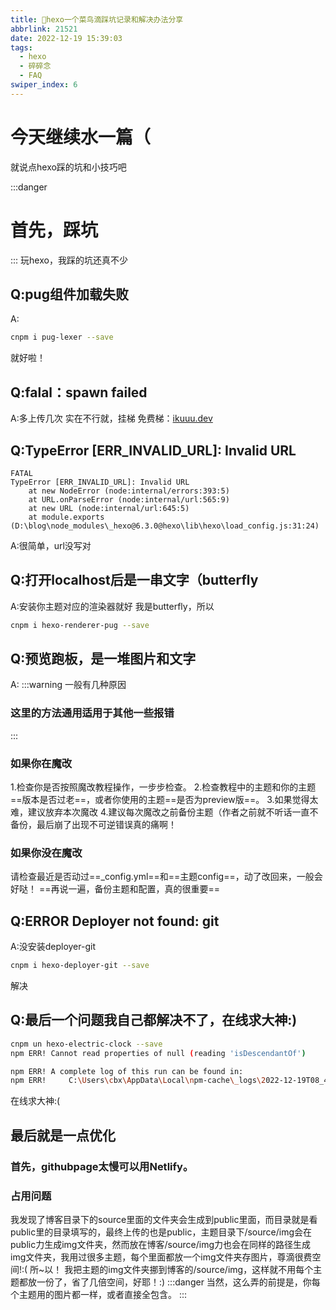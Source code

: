 ```yaml
---
title: hexo一个菜鸟滴踩坑记录和解决办法分享
abbrlink: 21521
date: 2022-12-19 15:39:03
tags:
  - hexo
  - 碎碎念
  - FAQ
swiper_index: 6
---
```

# 今天继续水一篇（
就说点hexo踩的坑和小技巧吧
<!-- more -->

:::danger
# 首先，踩坑
:::
玩hexo，我踩的坑还真不少
## Q:pug组件加载失败
A:
```bash
cnpm i pug-lexer --save
```
就好啦！

## Q:falal：spawn failed
A:多上传几次
实在不行就，挂梯
免费梯：[ikuuu.dev](https://ikuuu.dev/)

## Q:TypeError [ERR_INVALID_URL]: Invalid URL
```fatal err
FATAL
TypeError [ERR_INVALID_URL]: Invalid URL
    at new NodeError (node:internal/errors:393:5)
    at URL.onParseError (node:internal/url:565:9)
    at new URL (node:internal/url:645:5)
    at module.exports (D:\blog\node_modules\_hexo@6.3.0@hexo\lib\hexo\load_config.js:31:24)
```
A:很简单，url没写对

## Q:打开localhost后是一串文字（butterfly
A:安装你主题对应的渲染器就好
我是butterfly，所以
```bash
cnpm i hexo-renderer-pug --save
```

## Q:预览跑板，是一堆图片和文字
A:
:::warning
一般有几种原因
### 这里的方法通用适用于其他一些报错
:::
### 如果你在魔改
1.检查你是否按照魔改教程操作，一步步检查。
2.检查教程中的主题和你的主题==版本是否过老==，或者你使用的主题==是否为preview版==。
3.如果觉得太难，建议放弃本次魔改
4.建议每次魔改之前备份主题（作者之前就不听话一直不备份，最后崩了出现不可逆错误真的痛啊！
### 如果你没在魔改
请检查最近是否动过==_config.yml==和==主题config==，动了改回来，一般会好哒！
==再说一遍，备份主题和配置，真的很重要==

## Q:ERROR Deployer not found: git
A:没安装deployer-git
```bash
cnpm i hexo-deployer-git --save
```
解决

## Q:最后一个问题我自己都解决不了，在线求大神:)
```bash
cnpm un hexo-electric-clock --save
npm ERR! Cannot read properties of null (reading 'isDescendantOf')

npm ERR! A complete log of this run can be found in:
npm ERR!     C:\Users\cbx\AppData\Local\npm-cache\_logs\2022-12-19T08_41_26_668Z-debug-0.log
```
在线求大神:(


## 最后就是一点优化
### 首先，githubpage太慢可以用Netlify。

### 占用问题
我发现了博客目录下的source里面的文件夹会生成到public里面，而目录就是看public里的目录填写的，最终上传的也是public，主题目录下/source/img会在public力生成img文件夹，然而放在博客/source/img力也会在同样的路径生成img文件夹，我用过很多主题，每个里面都放一个img文件夹存图片，尊滴很费空间!:(
所~以！
我把主题的img文件夹挪到博客的/source/img，这样就不用每个主题都放一份了，省了几倍空间，好耶！:)
:::danger
当然，这么弄的前提是，你每个主题用的图片都一样，或者直接全包含。
:::